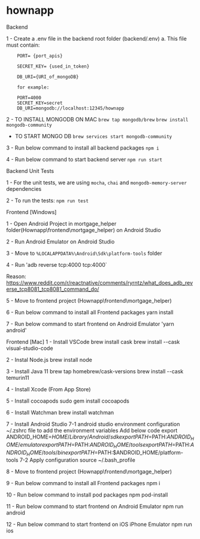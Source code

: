 # hownapp

Backend

1 - Create a .env file in the backend root folder (backend/.env)
a. This file must contain:

        PORT= {port_apis}

        SECRET_KEY= {used_in_token}

        DB_URI={URI_of_mongoDB}

        for example:

        PORT=4000
        SECRET_KEY=secret
        DB_URI=mongodb://localhost:12345/hownapp

2 - TO INSTALL MONGODB ON MAC
    `brew tap mongodb/brew`
    `brew install mongodb-community`

- TO START MONGO DB
  `brew services start mongodb-community`

3 - Run below command to install all backend packages
`npm i`

4 - Run below command to start backend server
`npm run start`

Backend Unit Tests

1 - For the unit tests, we are using `mocha`, `chai` and `mongodb-memory-server` dependencies

2 - To run the tests: `npm run test`

Frontend [Windows]

1 - Open Android Project in mortgage_helper folder(Hownapp\frontend\mortgage_helper) on Android Studio

2 - Run Android Emulator on Android Studio

3 - Move to `%LOCALAPPDATA%\Android\Sdk\platform-tools` folder

4 - Run 'adb reverse tcp:4000 tcp:4000`

Reason: https://www.reddit.com/r/reactnative/comments/ryrntz/what_does_adb_reverse_tcp8081_tcp8081_command_do/

5 - Move to frontend project (Hownapp\frontend\mortgage_helper)

6 - Run below command to install all Frontend packages
yarn install

7 - Run below command to start frontend on Android Emulator
'yarn android'

Frontend [Mac]
1 - Install VSCode
brew install cask
brew install --cask visual-studio-code

2 - Instal Node.js
brew install node

3 - Install Java 11
brew tap homebrew/cask-versions
brew install --cask temurin11

4 - Install Xcode (From App Store)

5 - Install cocoapods
sudo gem install cocoapods

6 - Install Watchman
brew install watchman

7 - Install Android Studio
7-1 android studio environment configuration
~/.zshrc file to add the environment variables
Add below code
export ANDROID_HOME=$HOME/Library/Android/sdk
            export PATH=$PATH:$ANDROID_HOME/emulator
            export PATH=$PATH:$ANDROID_HOME/tools
            export PATH=$PATH:$ANDROID_HOME/tools/bin
            export PATH=$PATH:$ANDROID_HOME/platform-tools
7-2 Apply configuration
source ~/.bash_profile

8 - Move to frontend project (Hownapp\frontend\mortgage_helper)

9 - Run below command to install all Frontend packages
npm i

10 - Run below command to install pod packages
npm pod-install

11 - Run below command to start frontend on Android Emulator
npm run android

12 - Run below command to start frontend on iOS iPhone Emulator
npm run ios
